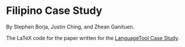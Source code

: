 # Filipino Case Study

By Stephen Borja, Justin Ching, and Zhean Ganituen. 

The LaTeX code for the paper written for the [LanguageTool Case Study](https://github.com/zrygan/LanguageTool-Case-Study/tree/v1.0a).
